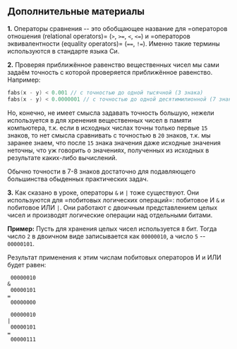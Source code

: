 ## Дополнительные материалы

**1.** Операторы сравнения -- это обобщающее название для =операторов отношения (relational operators)= (`>`, `>=`, `<`, `<=`) и =операторов эквивалентности (equality operators)= (`==`, `!=`). Именно такие термины используются в стандарте языка Си.


**2.** Проверяя приближённое равенство вещественных чисел мы сами задаём точность с которой проверяется приближённое равенство. Например:

```c
fabs(x - y) < 0.001 // с точностью до одной тысячной (3 знака)
fabs(x - y) < 0.0000001 // с точностью до одной десятимилионной (7 знаков) 
```

Но, конечно, не имеет смысла задавать точность большую, нежели используется в для хренения вещественных чисел в памяти компьютера, т.к. если в исходных числах точны только первые `15` знаков, то нет смысла сравнивать с точностью в `20` знаков, т.к. мы заранее знаем, что после `15` знака значения даже исходные значения неточны, что уж говорить о значениях, полученных из исходных в результате каких-либо вычислений.

Обычно точности в 7-8 знаков достаточно для подавляющего большинства обыденных практических задач.

**3.** Как сказано в уроке, операторы `&` и `|` тоже существуют. Они используются для =побитовых логических операций=: побитовое И `&` и побитовое ИЛИ `|`. Они работают с двоичным представлением целых чисел и производят логические операции над отдельными битами. 

**Пример:** Пусть для хранения целых чисел используется `8` бит.  Тогда число `2` в двоичном виде записывается как `00000010`, а число `5` -- `00000101`. 

Результат применения к этим числам побитовых операторов И и ИЛИ будет равен:

```
 00000010
&
 00000101
=
 00000000

 00000010
|
 00000101
=
 00000111
```